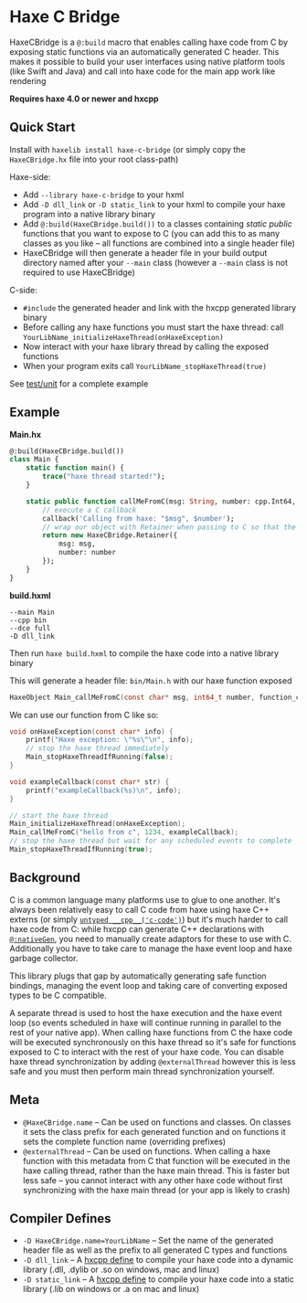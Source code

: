 # Haxe C Bridge

HaxeCBridge is a `@:build` macro that enables calling haxe code from C by exposing static functions via an automatically generated C header. This makes it possible to build your user interfaces using native platform tools (like Swift and Java) and call into haxe code for the main app work like rendering

**Requires haxe 4.0 or newer and hxcpp**

## Quick Start

Install with `haxelib install haxe-c-bridge` (or simply copy the `HaxeCBridge.hx` file into your root class-path)

Haxe-side:
- Add `--library haxe-c-bridge` to your hxml
- Add `-D dll_link` or `-D static_link` to your hxml to compile your haxe program into a native library binary
- Add `@:build(HaxeCBridge.build())` to a classes containing *static* *public* functions that you want to expose to C (you can add this to as many classes as you like – all functions are combined into a single header file)
- HaxeCBridge will then generate a header file in your build output directory named after your `--main` class (however a `--main` class is not required to use HaxeCBridge)

C-side:
- `#include` the generated header and link with the hxcpp generated library binary
- Before calling any haxe functions you must start the haxe thread: call `YourLibName_initializeHaxeThread(onHaxeException)`
- Now interact with your haxe library thread by calling the exposed functions
- When your program exits call `YourLibName_stopHaxeThread(true)`

See [test/unit](test/unit) for a complete example

## Example

**Main.hx**
```haxe
@:build(HaxeCBridge.build())
class Main {
	static function main() {
		trace("haxe thread started!");
	}

	static public function callMeFromC(msg: String, number: cpp.Int64, callback: cpp.Callable<cpp.ConstCharStar->Void>) {
		// execute a C callback
		callback('Calling from haxe: "$msg", $number');
		// wrap our object with Retainer when passing to C so that the haxe GC doesn't collect it until we tell haxe we're done with it
		return new HaxeCBridge.Retainer({
			msg: msg,
			number: number
		});
	}
}
```

**build.hxml**
```hxml
--main Main
--cpp bin
--dce full
-D dll_link
```

Then run `haxe build.hxml` to compile the haxe code into a native library binary

This will generate a header file: `bin/Main.h` with our haxe function exposed
```C
HaxeObject Main_callMeFromC(const char* msg, int64_t number, function_cpp_ConstCharStar_Void callback);
```

We can use our function from C like so:
```C
void onHaxeException(const char* info) {
	printf("Haxe exception: \"%s\"\n", info);
	// stop the haxe thread immediately
	Main_stopHaxeThreadIfRunning(false);
}

void exampleCallback(const char* str) {
	printf("exampleCallback(%s)\n", info);
}

// start the haxe thread
Main_initializeHaxeThread(onHaxeException);
Main_callMeFromC("hello from c", 1234, exampleCallback);
// stop the haxe thread but wait for any scheduled events to complete
Main_stopHaxeThreadIfRunning(true);
```

## Background

C is a common language many platforms use to glue to one another. It's always been relatively easy to call C code from haxe using haxe C++ externs (or simply [`untyped __cpp__('c-code')`](https://haxe.org/manual/target-syntax.html)) but it's much harder to call haxe code from C: while hxcpp can generate C++ declarations with [`@:nativeGen`](https://github.com/HaxeFoundation/hxcpp/blob/master/test/extern-lib/api/HaxeApi.hx), you need to manually create adaptors for these to use with C. Additionally you have to take care to manage the haxe event loop and haxe garbage collector. 

This library plugs that gap by automatically generating safe function bindings, managing the event loop and taking care of converting exposed types to be C compatible.

A separate thread is used to host the haxe execution and the haxe event loop (so events scheduled in haxe will continue running in parallel to the rest of your native app). When calling haxe functions from C the haxe code will be executed synchronously on this haxe thread so it's safe for functions exposed to C to interact with the rest of your haxe code. You can disable haxe thread synchronization by adding `@externalThread` however this is less safe and you must then perform main thread synchronization yourself.

## Meta
- `@HaxeCBridge.name` – Can be used on functions and classes. On classes it sets the class prefix for each generated function and on functions it sets the complete function name (overriding prefixes)
- `@externalThread` – Can be used on functions. When calling a haxe function with this metadata from C that function will be executed in the haxe calling thread, rather than the haxe main thread. This is faster but less safe – you cannot interact with any other haxe code without first synchronizing with the haxe main thread (or your app is likely to crash)

## Compiler Defines
- `-D HaxeCBridge.name=YourLibName` – Set the name of the generated header file as well as the prefix to all generated C types and functions
- `-D dll_link` – A [hxcpp define](https://haxe.org/manual/target-cpp-defines.html) to compile your haxe code into a dynamic library (.dll, .dylib or .so on windows, mac and linux)
- `-D static_link` – A [hxcpp define](https://haxe.org/manual/target-cpp-defines.html) to compile your haxe code into a static library (.lib on windows or .a on mac and linux)

